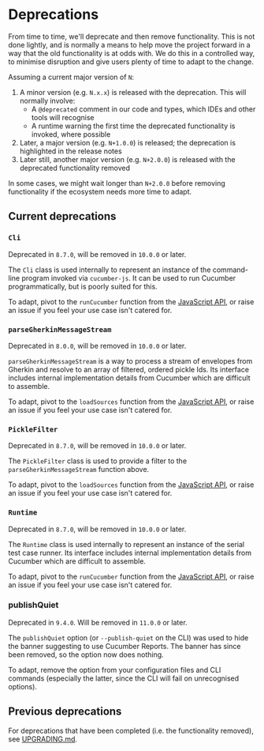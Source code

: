 # Deprecations

From time to time, we'll deprecate and then remove functionality. This is not done lightly, and is normally a means to help move the project forward in a way that the old functionality is at odds with. We do this in a controlled way, to minimise disruption and give users plenty of time to adapt to the change.

Assuming a current major version of `N`:

1. A minor version (e.g. `N.x.x`) is released with the deprecation. This will normally involve:
   - A `@deprecated` comment in our code and types, which IDEs and other tools will recognise
   - A runtime warning the first time the deprecated functionality is invoked, where possible
2. Later, a major version (e.g. `N+1.0.0`) is released; the deprecation is highlighted in the release notes
3. Later still, another major version (e.g. `N+2.0.0`) is released with the deprecated functionality removed

In some cases, we might wait longer than `N+2.0.0` before removing functionality if the ecosystem needs more time to adapt.

## Current deprecations

### `Cli`

Deprecated in `8.7.0`, will be removed in `10.0.0` or later.

The `Cli` class is used internally to represent an instance of the command-line program invoked via `cucumber-js`. It can be used to run Cucumber programmatically, but is poorly suited for this.

To adapt, pivot to the `runCucumber` function from the [JavaScript API](./javascript_api.md), or raise an issue if you feel your use case isn't catered for.

### `parseGherkinMessageStream`

Deprecated in `8.0.0`, will be removed in `10.0.0` or later.

`parseGherkinMessageStream` is a way to process a stream of envelopes from Gherkin and resolve to an array of filtered, ordered pickle Ids. Its interface includes internal implementation details from Cucumber which are difficult to assemble.

To adapt, pivot to the `loadSources` function from the [JavaScript API](./javascript_api.md), or raise an issue if you feel your use case isn't catered for.

### `PickleFilter`

Deprecated in `8.7.0`, will be removed in `10.0.0` or later.

The `PickleFilter` class is used to provide a filter to the `parseGherkinMessageStream` function above.

To adapt, pivot to the `loadSources` function from the [JavaScript API](./javascript_api.md), or raise an issue if you feel your use case isn't catered for.

### `Runtime`

Deprecated in `8.7.0`, will be removed in `10.0.0` or later.

The `Runtime` class is used internally to represent an instance of the serial test case runner. Its interface includes internal implementation details from Cucumber which are difficult to assemble.

To adapt, pivot to the `runCucumber` function from the [JavaScript API](./javascript_api.md), or raise an issue if you feel your use case isn't catered for.

### publishQuiet

Deprecated in `9.4.0`. Will be removed in `11.0.0` or later.

The `publishQuiet` option (or `--publish-quiet` on the CLI) was used to hide the banner suggesting to use Cucumber Reports. The banner has since been removed, so the option now does nothing.

To adapt, remove the option from your configuration files and CLI commands (especially the latter, since the CLI will fail on unrecognised options).

## Previous deprecations

For deprecations that have been completed (i.e. the functionality removed), see [UPGRADING.md](../UPGRADING.md).
